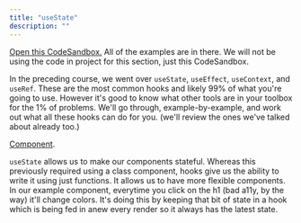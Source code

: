 ```yaml
---
title: "useState"
description: ""
---
```


[Open this CodeSandbox.][codesandbox] All of the examples are in there. We will not be using the code in project for this section, just this CodeSandbox.

In the preceding course, we went over `useState`, `useEffect`, `useContext`, and `useRef`. These are the most common hooks and likely 99% of what you're going to use. However it's good to know what other tools are in your toolbox for the 1% of problems. We'll go through, example-by-example, and work out what all these hooks can do for you. (we'll review the ones we've talked about already too.)

[Component][state].

`useState` allows us to make our components stateful. Whereas this previously required using a class component, hooks give us the ability to write it using just functions. It allows us to have more flexible components. In our example component, everytime you click on the h1 (bad a11y, by the way) it'll change colors. It's doing this by keeping that bit of state in a hook which is being fed in anew every render so it always has the latest state.

[codesandbox]: https://codesandbox.io/s/github/btholt/react-hooks-examples-v4/tree/main/
[state]: https://codesandbox.io/s/github/btholt/react-hooks-examples-v4/tree/main?file=/src/State.js
[closures]: https://frontendmasters.com/courses/javascript-foundations/closure-introduction/
[fibonacci]: https://en.wikipedia.org/wiki/Fibonacci_number
